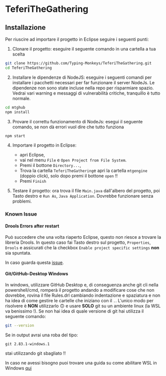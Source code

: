 # TeferiTheGathering

## Installazione

Per riuscire ad importare il progetto in Eclipse seguire i seguenti punti:

1. Clonare il progetto: eseguire il seguente comando in una cartella a tua scelta 
```bash
git clone https://github.com/Typing-Monkeys/TeferiTheGathering.git
cd TeferiTheGathering
```

2. Installare le dipendenze di NodeJS: eseguire i seguenti comandi per installare i pacchetti necessari per far funzionare il server NodeJs. Le dipendenze non sono state incluse nella repo per risparmiare spazio. Vedrai vari warning e messaggi di vulnerabilità critiche, tranquillo è tutto normale.
```bash
cd mtghub
npm install
```

3. Provare il correttu funzionamento di NodeJs: esegui il seguente comando, se non dà errori vuol dire che tutto funziona 
```bash
npm start
```

4. Importare il progetto in Eclipse: 
    - apri Eclipse, 
    - vai nel menu `File` e `Open Project from File System`. 
    - Premi il bottone `Directory...`,
    - Trova la cartella `TeferiTheGathering`e apri la cartella `mtgengine` (doppio click), solo dopo premi il bottone `open` !!
    - Premi `Finish`

5. Testare il progetto: ora trova il file `Main.java` dall'albero del progetto, poi Tasto destro e `Run As`, `Java Application`. Dovrebbe funzionare senza problemi.

### Known Issue

#### **Drools Errors after restart** 

Può succedere che una volta riaperto Eclipse, questo non riesce a trovare la libreria Drools. In questo caso fai Tasto destro sul progetto, `Properties`, `Drools` e assicurati che la checkbox `Enable project specific settings` **non** sia spuntata.

In caso guarda questa [issue](https://github.com/Typing-Monkeys/TeferiTheGathering/issues/1).

#### **Git/GitHub-Desktop Windows** 

In windows, utilizzare GitHub Desktop e, di conseguenza anche git cli nella powershell/cmd, 
romperà il progetto andando a modificare cose che non dovrebbe, rovina il file Rules.drl 
cambiando indentazione e spaziatura e non ha idea di come gestire le cartelle che iniziano con il `.`. 
L'unico modo per risolvere è **NON** utilizzarlo 🙃 e usare **SOLO** git su un ambiente linux (la WSL va benissimo !).
Se non hai idea di quale versione di git hai utilizza il seguente comando:

```bash
git --version
```

Se in output avrai una roba del tipo:

```
git 2.83.1-windows.1
```

stai utilizzando git sbagliato !!

In caso ne avessi bisogno puoi trovare una guida su come abilitare WSL in Windows [qui](https://learn.microsoft.com/it-it/windows/wsl/install)
